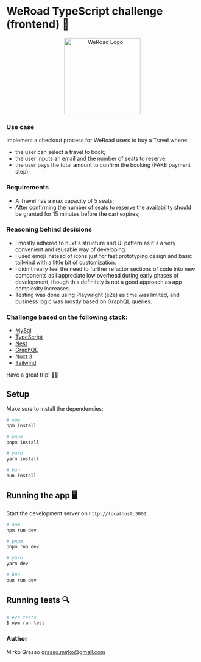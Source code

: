 # WeRoad TypeScript challenge (frontend) 🛫

<p align="center">
  <img src="https://theme.zdassets.com/theme_assets/9115960/ef5800cc529889d180b05b57e40dd50e5c7adb73.png" width="200" alt="WeRoad Logo" />
</p>

### Use case
Implement a checkout process for WeRoad users to buy a Travel where:
- the user can select a travel to book;
- the user inputs an email and the number of seats to reserve;
- the user pays the total amount to confirm the booking (FAKE payment step);

### Requirements
- A Travel has a max capacity of 5 seats;
- After confirming the number of seats to reserve the availability should be granted for 15 minutes before the cart expires;

### Reasoning behind decisions
- I mostly adhered to nuxt's structure and UI pattern as it's a very convenient and reusable way of developing.
- I used emoji instead of icons just for fast prototyping design and basic tailwind with a little bit of customization.
- I didn't really feel the need to further refactor sections of code into new components as I appreciate low overhead during early phases of development, though this definitely is not a good approach as app complexity increases.
- Testing was done using Playwright (e2e) as time was limited, and business logic was mostly based on GraphQL queries.

### Challenge based on the following stack:
- [MySql](https://github.com/mysql/mysql-server)
- [TypeScript](https://github.com/microsoft/TypeScript)
- [Nest](https://github.com/nestjs/nest)
- [GraphQL](https://github.com/graphql)
- [Nuxt 3](https://github.com/nuxt/nuxt)
- [Tailwind](https://tailwindcss.com/)

Have a great trip! 👩‍✈️

## Setup

Make sure to install the dependencies:

```bash
# npm
npm install

# pnpm
pnpm install

# yarn
yarn install

# bun
bun install
```

## Running the app 🖥️

Start the development server on `http://localhost:3000`:

```bash
# npm
npm run dev

# pnpm
pnpm run dev

# yarn
yarn dev

# bun
bun run dev
```

## Running tests 🔍

```bash
# e2e tests
$ npm run test
```

### Author
Mirko Grasso
grasso.mirko@gmail.com